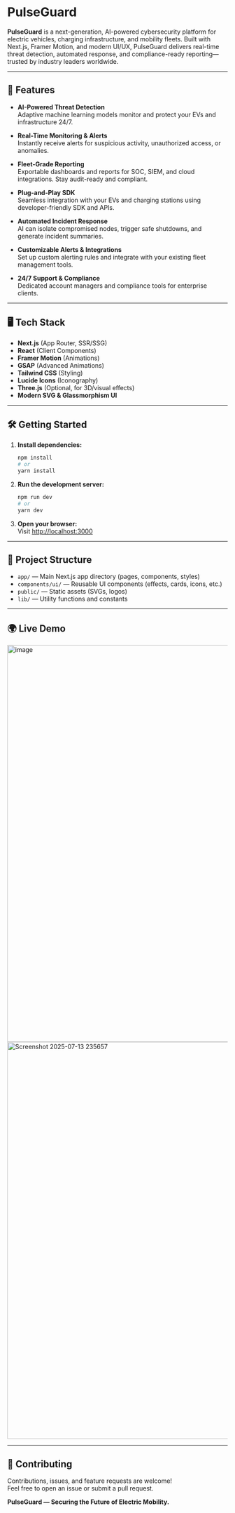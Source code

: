 # PulseGuard

**PulseGuard** is a next-generation, AI-powered cybersecurity platform for electric vehicles, charging infrastructure, and mobility fleets. Built with Next.js, Framer Motion, and modern UI/UX, PulseGuard delivers real-time threat detection, automated response, and compliance-ready reporting—trusted by industry leaders worldwide.

---

## 🚀 Features

- **AI-Powered Threat Detection**  
  Adaptive machine learning models monitor and protect your EVs and infrastructure 24/7.

- **Real-Time Monitoring & Alerts**  
  Instantly receive alerts for suspicious activity, unauthorized access, or anomalies.

- **Fleet-Grade Reporting**  
  Exportable dashboards and reports for SOC, SIEM, and cloud integrations. Stay audit-ready and compliant.

- **Plug-and-Play SDK**  
  Seamless integration with your EVs and charging stations using developer-friendly SDK and APIs.

- **Automated Incident Response**  
  AI can isolate compromised nodes, trigger safe shutdowns, and generate incident summaries.

- **Customizable Alerts & Integrations**  
  Set up custom alerting rules and integrate with your existing fleet management tools.

- **24/7 Support & Compliance**  
  Dedicated account managers and compliance tools for enterprise clients.

---

## 🖥️ Tech Stack

- **Next.js** (App Router, SSR/SSG)
- **React** (Client Components)
- **Framer Motion** (Animations)
- **GSAP** (Advanced Animations)
- **Tailwind CSS** (Styling)
- **Lucide Icons** (Iconography)
- **Three.js** (Optional, for 3D/visual effects)
- **Modern SVG & Glassmorphism UI**

---

## 🛠️ Getting Started

1. **Install dependencies:**

   ```bash
   npm install
   # or
   yarn install
   ```

2. **Run the development server:**

   ```bash
   npm run dev
   # or
   yarn dev
   ```

3. **Open your browser:**  
   Visit [http://localhost:3000](http://localhost:3000)

---

## 📁 Project Structure

- `app/` — Main Next.js app directory (pages, components, styles)
- `components/ui/` — Reusable UI components (effects, cards, icons, etc.)
- `public/` — Static assets (SVGs, logos)
- `lib/` — Utility functions and constants

---

## 🌍 Live Demo

<img width="1897" height="905" alt="image" src="https://github.com/user-attachments/assets/0557024b-36b9-4877-b6e4-0d7295ff9473" />
<img width="1898" height="905" alt="Screenshot 2025-07-13 235657" src="https://github.com/user-attachments/assets/eab6fe2e-4263-4494-8415-17edf2cd98d5" />



---

## 🤝 Contributing

Contributions, issues, and feature requests are welcome!  
Feel free to open an issue or submit a pull request.


**PulseGuard — Securing the Future of Electric Mobility.**
